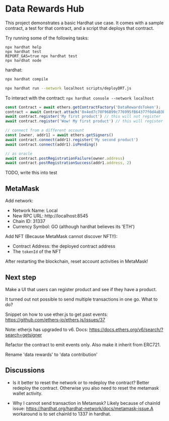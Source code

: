 # Data Rewards Hub

This project demonstrates a basic Hardhat use case. It comes with a sample contract, a test for that contract, and a script that deploys that contract.

Try running some of the following tasks:

```shell
npx hardhat help
npx hardhat test
REPORT_GAS=true npx hardhat test
npx hardhat node
```

hardhat:

```sh
npx hardhat compile

npx hardhat run --network localhost scripts/deployDRT.js
```

To interact with the contract: `npx hardhat console --network localhost`

```JavaScript
const Contract = await ethers.getContractFactory('DataRewardsToken');
contract = await Contract.attach('0x4ed7c70F96B99c776995fB64377f0d4aB3B0e1C1')
await contract.register('My first product') // this will not register
await contract.register('Wow! My first product') // this will register

// connect from a different account
const [owner, addr1] = await ethers.getSigners()
await contract.connect(addr1).register('My second product')
await contract.connect(addr1).isPending()

// as oracle
await contract.postRegistrationFailure(owner.address)
await contract.postRegistrationSuccess(addr1.address, 2) 
```

TODO, write this into test

## MetaMask

Add network:

- Network Name: Local
- New RPC URL: http://localhost:8545
- Chain ID: 31337
- Currency Symbol: GO (although hardhat believes its 'ETH')

Add NFT (Because MetaMask cannot discover NFT!!):

- Contract Address: the deployed contract address
- The `tokenId` of the NFT

After restarting the blockchain, reset account activities in MetaMask!

## Next step

Make a UI that users can register product and see if they have a product.

It turned out not possible to send multiple transactions in one go.
What to do?

Snippet on how to use ether.js to get past events:
https://github.com/ethers-io/ethers.js/issues/37

Note: etherjs has upgraded to v6.
Docs:
https://docs.ethers.org/v6/search/?search=getsigner

Refactor the contract to emit events only. Also make it inherit from ERC721.

Rename 'data rewards' to 'data contribution'

## Discussions

- Is it better to reset the network or to redeploy the contract?
  Better redeploy the contract. Otherwise you also need to reset the metamask wallet activity.

- Why I cannot send transaction in Metamask?
  Likely because of chainId issue: https://hardhat.org/hardhat-network/docs/metamask-issue.A workaround is to set chainId to 1337 in hardhat.
